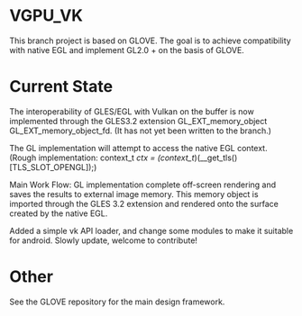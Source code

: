 # VGPU_VK
This branch project is based on GLOVE. The goal is to achieve compatibility with native EGL and implement GL2.0 + on the basis of GLOVE.

# Current State
The interoperability of GLES/EGL with Vulkan on the buffer is now implemented through the GLES3.2 extension 
GL_EXT_memory_object
GL_EXT_memory_object_fd.
(It has not yet been written to the branch.)

The GL implementation will attempt to access the native EGL context.(Rough implementation: context_t *ctx = (context_t*)(__get_tls()[TLS_SLOT_OPENGL]);)

Main Work Flow:
GL implementation complete off-screen rendering and saves the results to external image memory.
This memory object is imported through the GLES 3.2 extension and rendered onto the surface created by the native EGL.

Added a simple vk API loader, and change some modules to make it suitable for android.
Slowly update, welcome to contribute!

# Other
See the GLOVE repository for the main design framework.
